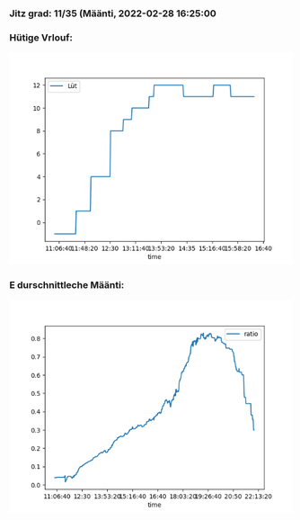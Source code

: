 ### Jitz grad: 11/35 (Määnti, 2022-02-28 16:25:00

### Hütige Vrlouf:
![Graph](Today.png)

### E durschnittleche Määnti:
![Graph](Määnti.png)